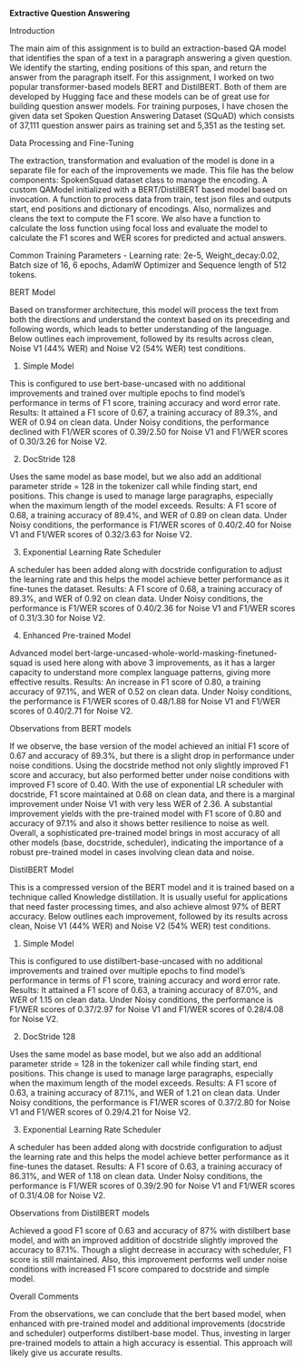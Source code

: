 **Extractive Question Answering**

Introduction

The main aim of this assignment is to build an extraction-based QA model that identifies the span of a text in a paragraph answering a given question. We identify the starting, ending positions of this span, and return the answer from the paragraph itself. For this assignment, I worked on two popular transformer-based models BERT and DistilBERT. Both of them are developed by Hugging face and these models can be of great use for building question answer models. For training purposes, I have chosen the given data set Spoken Question Answering Dataset (SQuAD) which consists of 37,111 question answer pairs as training set and 5,351 as the testing set.

Data Processing and Fine-Tuning

The extraction, transformation and evaluation of the model is done in a separate file for each of the improvements we made. This file has the below components:
SpokenSquad dataset class to manage the encoding.
A custom QAModel initialized with a BERT/DistilBERT based model based on invocation.
A function to process data from train, test json files and outputs start, end positions and dictionary of encodings.
Also, normalizes and cleans the text to compute the F1 score.
We also have a function to calculate the loss function using focal loss and evaluate the model to calculate the F1 scores and WER scores for predicted and actual answers.

Common Training Parameters - Learning rate: 2e-5, Weight_decay:0.02, Batch size of 16, 6 epochs, AdamW Optimizer and Sequence length of 512 tokens.

BERT Model

Based on transformer architecture, this model will process the text from both the directions and understand the context based on its preceding and following words, which leads to better understanding of the language. Below outlines each improvement, followed by its results across clean, Noise V1 (44% WER) and Noise V2 (54% WER) test conditions.


1. Simple Model

This is configured to use bert-base-uncased with no additional improvements and trained over multiple epochs to find model’s performance in terms of F1 score, training accuracy and word error rate.
Results: It attained a F1 score of 0.67, a training accuracy of 89.3%, and WER of 0.94 on clean data. Under Noisy conditions, the performance declined with F1/WER scores of 0.39/2.50 for Noise V1 and F1/WER scores of 0.30/3.26 for Noise V2.



2. DocStride 128

Uses the same model as base model, but we also add an additional parameter stride = 128 in the tokenizer call while finding start, end positions. This change is used to manage large paragraphs, especially when the maximum length of the model exceeds.
Results: A F1 score of 0.68, a training accuracy of 89.4%, and WER of 0.89 on clean data. Under Noisy conditions, the performance is F1/WER scores of 0.40/2.40 for Noise V1 and F1/WER scores of 0.32/3.63 for Noise V2.


3. Exponential Learning Rate Scheduler

A scheduler has been added along with docstride configuration to adjust the learning rate and this helps the model achieve better performance as it fine-tunes the dataset.
Results:  A F1 score of 0.68, a training accuracy of 89.3%, and WER of 0.92 on clean data. Under Noisy conditions, the performance is F1/WER scores of 0.40/2.36 for Noise V1 and F1/WER scores of 0.31/3.30 for Noise V2.



4. Enhanced Pre-trained Model

Advanced model bert-large-uncased-whole-world-masking-finetuned-squad is used here along with above 3 improvements, as it has a larger capacity to understand more complex language patterns, giving more effective results.
Results: An increase in F1 score of 0.80, a training accuracy of 97.1%, and WER of 0.52 on clean data. Under Noisy conditions, the performance is F1/WER scores of 0.48/1.88 for Noise V1 and F1/WER scores of 0.40/2.71 for Noise V2.


Observations from BERT models

If we observe, the base version of the model achieved an initial F1 score of 0.67 and accuracy of 89.3%, but there is a slight drop in performance under noise conditions.
Using the docstride method not only slightly improved F1 score and accuracy, but also performed better under noise conditions with improved F1 score of 0.40. 
With the use of exponential LR scheduler with docstride, F1 score maintained at 0.68 on clean data, and there is a marginal improvement under Noise V1 with very less WER of 2.36.
A substantial improvement yields with the pre-trained model with F1 score of 0.80 and accuracy of 97.1% and also it shows better resilience to noise as well.
Overall, a sophisticated pre-trained model brings in most accuracy of all other models (base, docstride, scheduler), indicating the importance of a robust pre-trained model in cases involving clean data and noise.



DistilBERT Model

This is a compressed version of the BERT model and it is trained based on a technique called Knowledge distillation. It is usually useful for applications that need faster processing times, and also achieve almost 97% of BERT accuracy. Below outlines each improvement, followed by its results across clean, Noise V1 (44% WER) and Noise V2 (54% WER) test conditions.

1. Simple Model

This is configured to use distilbert-base-uncased with no additional improvements and trained over multiple epochs to find model’s performance in terms of F1 score, training accuracy and word error rate.
Results: It attained a F1 score of 0.63, a training accuracy of 87.0%, and WER of 1.15 on clean data. Under Noisy conditions, the performance is F1/WER scores of 0.37/2.97 for Noise V1 and F1/WER scores of 0.28/4.08 for Noise V2.



2. DocStride 128

Uses the same model as base model, but we also add an additional parameter stride = 128 in the tokenizer call while finding start, end positions. This change is used to manage large paragraphs, especially when the maximum length of the model exceeds.
Results: A F1 score of 0.63, a training accuracy of 87.1%, and WER of 1.21 on clean data. Under Noisy conditions, the performance is F1/WER scores of 0.37/2.80 for Noise V1 and F1/WER scores of 0.29/4.21 for Noise V2.



3. Exponential Learning Rate Scheduler

A scheduler has been added along with docstride configuration to adjust the learning rate and this helps the model achieve better performance as it fine-tunes the dataset.
Results:  A F1 score of 0.63, a training accuracy of 86.31%, and WER of 1.18 on clean data. Under Noisy conditions, the performance is F1/WER scores of 0.39/2.90 for Noise V1 and F1/WER scores of 0.31/4.08 for Noise V2.


Observations from DistilBERT models

Achieved a good F1 score of 0.63 and accuracy of 87% with distilbert base model, and with an improved addition of docstride slightly improved the accuracy to 87.1%.
Though a slight decrease in accuracy with scheduler, F1 score is still maintained. Also, this improvement performs well under noise conditions with increased F1 score compared to docstride and simple model.

Overall Comments

From the observations, we can conclude that the bert based model, when enhanced with pre-trained model and additional improvements (docstride and scheduler) outperforms distilbert-base model.
Thus, investing in larger pre-trained models to attain a high accuracy is essential. This approach will likely give us accurate results.





 

